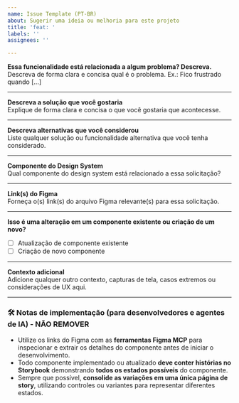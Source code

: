 ```yaml
---
name: Issue Template (PT-BR)
about: Sugerir uma ideia ou melhoria para este projeto
title: 'feat: '
labels: ''
assignees: ''

---
```


**Essa funcionalidade está relacionada a algum problema? Descreva.**  
Descreva de forma clara e concisa qual é o problema. Ex.: Fico frustrado quando [...]

---

**Descreva a solução que você gostaria**  
Explique de forma clara e concisa o que você gostaria que acontecesse.

---

**Descreva alternativas que você considerou**  
Liste qualquer solução ou funcionalidade alternativa que você tenha considerado.

---

**Componente do Design System**  
Qual componente do design system está relacionado a essa solicitação?

---

**Link(s) do Figma**  
Forneça o(s) link(s) do arquivo Figma relevante(s) para essa solicitação.

---

**Isso é uma alteração em um componente existente ou criação de um novo?**  
- [ ] Atualização de componente existente  
- [ ] Criação de novo componente

---

**Contexto adicional**  
Adicione qualquer outro contexto, capturas de tela, casos extremos ou considerações de UX aqui.

---

### 🛠️ Notas de implementação (para desenvolvedores e agentes de IA) - NÃO REMOVER

- Utilize os links do Figma com as **ferramentas Figma MCP** para inspecionar e extrair os detalhes do componente antes de iniciar o desenvolvimento.
- Todo componente implementado ou atualizado **deve conter histórias no Storybook** demonstrando **todos os estados possíveis** do componente.
- Sempre que possível, **consolide as variações em uma única página de story**, utilizando controles ou variantes para representar diferentes estados.

